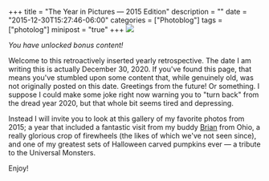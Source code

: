 +++
title = "The Year in Pictures — 2015 Edition"
description = ""
date = "2015-12-30T15:27:46-06:00"
categories = ["Photoblog"]
tags = ["photolog"]
minipost = "true"
+++
[![](https://live.staticflickr.com/5706/23706289739_3ca2619b2a_k.jpg)](https://www.flickr.com/photos/tobyjmarks/sets/72157662813734772/)

*You have unlocked bonus content!*

Welcome to this retroactively inserted yearly retrospective. The date I am writing this is actually December 30, 2020. If you've found this page, that means you've stumbled upon some content that, while genuinely old, was not originally posted on this date. Greetings from the future! Or something. I suppose I could make some joke right now warning you to "turn back" from the dread year 2020, but that whole bit seems tired and depressing.

Instead I will invite you to look at this gallery of my favorite photos from 2015; a year that included a fantastic visit from my buddy [Brian](http://reviewtheworld.com/) from Ohio, a really glorious crop of firewheels (the likes of which we've not seen since), and one of my greatest sets of Halloween carved pumpkins ever — a tribute to the Universal Monsters. 

Enjoy!
